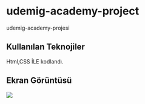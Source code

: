 
<h1> udemig-academy-project </h1>

 udemig-academy-projesi

<h2>Kullanılan Teknojiler </h2>

Html,CSS İLE kodlandı.

<h2>Ekran Görüntüsü</h2>

![](ekran.gif)